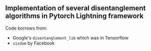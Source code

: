 ## Implementation of several disentanglement algorithms in Pytorch Lightning framework

Code borrows from:
- Google's `disentanglement_lib` which was in Tensorflow
- `visdom` by Facebook

